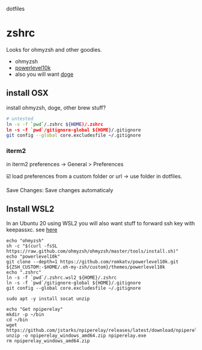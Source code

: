 dotfiles

# zshrc

Looks for ohmyzsh and other goodies.
* ohmyzsh
* [powerlevel10k](https://github.com/romkatv/powerlevel10k#getting-started)
* also you will want [doge](https://github.com/thiderman/doge)

## install OSX

install ohmyzsh, doge, other brew stuff?

```sh
# untested
ln -s -f `pwd`/.zshrc ${HOME)/.zshrc 
ln -s -f `pwd`/gitignore-global ${HOME}/.gitignore 
git config --global core.excludesfile ~/.gitignore
```

### iterm2

in iterm2 preferences -> General > Preferences

☑️ load preferences from a custom folder or url -> use folder in dotfiles. 

Save Changes: Save changes automaticaly

## Install WSL2

In an Ubuntu 20 using WSL2  you will also want stuff to forward ssh key with keepassxc. see [here](https://code.mendhak.com/wsl2-keepassxc-ssh/)

``` 
echo "ohmyzsh"
sh -c "$(curl -fsSL https://raw.github.com/ohmyzsh/ohmyzsh/master/tools/install.sh)"
echo "powerlevel10k"
git clone --depth=1 https://github.com/romkatv/powerlevel10k.git ${ZSH_CUSTOM:-$HOME/.oh-my-zsh/custom}/themes/powerlevel10k
echo ".zshrc"
ln -s -f `pwd`/.zshrc.wsl2 ${HOME}/.zshrc 
ln -s -f `pwd`/gitignore-global ${HOME}/.gitignore 
git config --global core.excludesfile ~/.gitignore

sudo apt -y install socat unzip

echo "Get npiperelay"
mkdir -p ~/bin
cd ~/bin
wget https://github.com/jstarks/npiperelay/releases/latest/download/npiperelay_windows_amd64.zip
unzip -o npiperelay_windows_amd64.zip npiperelay.exe
rm npiperelay_windows_amd64.zip

```
